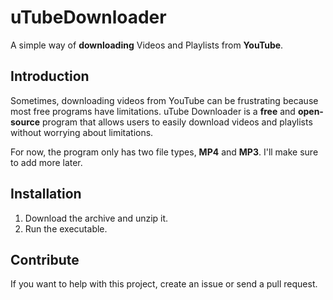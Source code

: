# **uTubeDownloader**
A simple way of **downloading** Videos and Playlists from **YouTube**.
## Introduction
Sometimes, downloading videos from YouTube can be frustrating because most free programs have limitations.
uTube Downloader is a **free** and **open-source** program that allows users to easily download videos and playlists without worrying about limitations.

For now, the program only has two file types, **MP4** and **MP3**. I'll make sure to add more later.
## Installation
1. Download the archive and unzip it.
2. Run the executable.

## Contribute
If you want to help with this project, create an issue or send a pull request.
